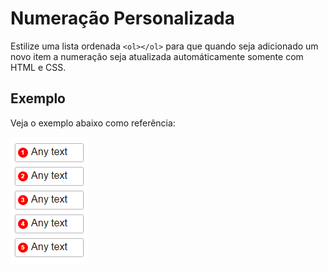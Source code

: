 # Numeração Personalizada

Estilize uma lista ordenada ```<ol></ol>``` para que quando seja adicionado um novo item a numeração seja atualizada automáticamente somente com HTML e CSS.

## Exemplo

Veja o exemplo abaixo como referência:

![mockup.png](mockup.png)
